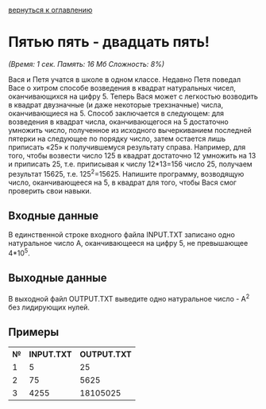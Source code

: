 <a href="/README.md">вернуться к оглавлению</a><br>

<h1>Пятью пять - двадцать пять!</h1>
<i>(Время: 1&nbsp;сек. Память: 16 Мб&nbsp;Сложность: 8%)</i>
<p class=text>
Вася и Петя учатся в школе в одном классе. Недавно Петя поведал Васе о хитром способе возведения в квадрат натуральных чисел, оканчивающихся на цифру 5. Теперь Вася может с легкостью возводить в квадрат двузначные (и даже некоторые трехзначные) числа, оканчивающиеся на 5. Способ заключается в следующем: для возведения в квадрат числа, оканчивающегося на 5 достаточно умножить число, полученное из исходного вычеркиванием последней пятерки на следующее по порядку число, затем остается лишь приписать «25» к получившемуся результату справа. Например, для того, чтобы возвести число 125 в квадрат достаточно 12 умножить на 13 и приписать 25, т.е. приписывая к числу 12*13=156 число 25, получаем результат 15625, т.е. 125<sup>2</sup>=15625. Напишите программу, возводящую число, оканчивающееся на 5, в квадрат для того, чтобы Вася смог проверить свои навыки.</p>

<h2>Входные данные</h2>

<p class=text>
В единственной строке входного файла INPUT.TXT записано одно натуральное число А, оканчивающееся на цифру 5, не превышающее 4*10<sup>5</sup>.
</p>

<h2>Выходные данные</h2>
<p class=text>
В выходной файл OUTPUT.TXT выведите одно натуральное число - A<sup>2</sup> без лидирующих нулей.
</p>

<h2>Примеры</h2>

<table>
<tr><th>№</th><th>INPUT.TXT</th><th>OUTPUT.TXT</th></tr>
<tr><td>1</td><td>5</td><td>25</td></tr>
<tr><td>2</td><td>75</td><td>5625</td></tr>
<tr><td>3</td><td>4255</td><td>18105025</td></tr>
</table>
